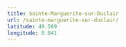 ```yaml
---
title: Sainte-Marguerite-sur-Duclair
url: /sainte-marguerite-sur-duclair/
latitude: 49.509
longitude: 0.841
---
```

